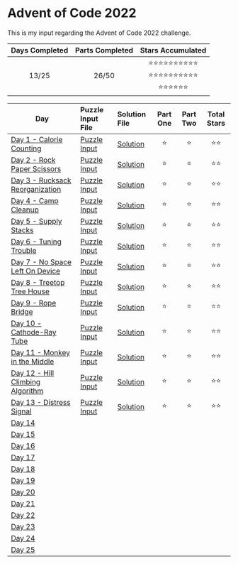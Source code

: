 # Advent of Code 2022
This is my input regarding the Advent of Code 2022 challenge.

| Days Completed | Parts Completed | Stars Accumulated |
| :------------: | :-------------: | :---------------: |
| 13/25          | 26/50           | :star::star::star::star::star::star::star::star::star::star:<br>:star::star::star::star::star::star::star::star::star::star:<br>:star::star::star::star::star::star: |

| Day                                        | Puzzle Input File         | Solution File           | Part One | Part Two | Total Stars   |
| ----------------------------------------   | :------------------------ | :---------------------- | :------: | :------: | :-----------: |
| [Day 1 - Calorie Counting][DAY_1]          | [Puzzle Input][PUZZLE_1]  | [Solution][SOLUTION_1]  | :star:   | :star:   | :star::star:  |
| [Day 2 - Rock Paper Scissors][DAY_2]       | [Puzzle Input][PUZZLE_2]  | [Solution][SOLUTION_2]  | :star:   | :star:   | :star::star:  |
| [Day 3 - Rucksack Reorganization][DAY_3]   | [Puzzle Input][PUZZLE_3]  | [Solution][SOLUTION_3]  | :star:   | :star:   | :star::star:  |
| [Day 4 - Camp Cleanup][DAY_4]              | [Puzzle Input][PUZZLE_4]  | [Solution][SOLUTION_4]  | :star:   | :star:   | :star::star:  |
| [Day 5 - Supply Stacks][DAY_5]             | [Puzzle Input][PUZZLE_5]  | [Solution][SOLUTION_5]  | :star:   | :star:   | :star::star:  |
| [Day 6 - Tuning Trouble][DAY_6]            | [Puzzle Input][PUZZLE_6]  | [Solution][SOLUTION_6]  | :star:   | :star:   | :star::star:  |
| [Day 7 - No Space Left On Device][DAY_7]   | [Puzzle Input][PUZZLE_7]  | [Solution][SOLUTION_7]  | :star:   | :star:   | :star::star:  |
| [Day 8 - Treetop Tree House][DAY_8]        | [Puzzle Input][PUZZLE_8]  | [Solution][SOLUTION_8]  | :star:   | :star:   | :star::star:  |
| [Day 9 - Rope Bridge][DAY_9]               | [Puzzle Input][PUZZLE_9]  | [Solution][SOLUTION_9]  | :star:   | :star:   | :star::star:  |
| [Day 10 - Cathode-Ray Tube][DAY_10]        | [Puzzle Input][PUZZLE_10] | [Solution][SOLUTION_10] | :star:   | :star:   | :star::star:  |
| [Day 11 - Monkey in the Middle][DAY_11]    | [Puzzle Input][PUZZLE_11] | [Solution][SOLUTION_11] | :star:   | :star:   | :star::star:  |
| [Day 12 - Hill Climbing Algorithm][DAY_12] | [Puzzle Input][PUZZLE_12] | [Solution][SOLUTION_12] | :star:   | :star:   | :star::star:  |
| [Day 13 - Distress Signal][DAY_13]         | [Puzzle Input][PUZZLE_13] | [Solution][SOLUTION_13] | :star:   | :star:   | :star::star:  |
| [Day 14][DAY_14]                           | [][PUZZLE_14] | [][SOLUTION_14] |    |    |   |
| [Day 15][DAY_15]                           | [][PUZZLE_15] | [][SOLUTION_15] |    |    |   |
| [Day 16][DAY_16]                           | [][PUZZLE_16] | [][SOLUTION_16] |    |    |   |
| [Day 17][DAY_17]                           | [][PUZZLE_17] | [][SOLUTION_17] |    |    |   |
| [Day 18][DAY_18]                           | [][PUZZLE_18] | [][SOLUTION_18] |    |    |   |
| [Day 19][DAY_19]                           | [][PUZZLE_19] | [][SOLUTION_19] |    |    |   |
| [Day 20][DAY_20]                           | [][PUZZLE_20] | [][SOLUTION_20] |    |    |   |
| [Day 21][DAY_21]                           | [][PUZZLE_21] | [][SOLUTION_21] |    |    |   |
| [Day 22][DAY_22]                           | [][PUZZLE_22] | [][SOLUTION_22] |    |    |   |
| [Day 23][DAY_23]                           | [][PUZZLE_23] | [][SOLUTION_23] |    |    |   |
| [Day 24][DAY_24]                           | [][PUZZLE_24] | [][SOLUTION_24] |    |    |   |
| [Day 25][DAY_25]                           | [][PUZZLE_25] | [][SOLUTION_25] |    |    |   |

<!-- Link to the days in Advent of Code -->
[DAY_1]:  https://adventofcode.com/2022/day/1
[DAY_2]:  https://adventofcode.com/2022/day/2
[DAY_3]:  https://adventofcode.com/2022/day/3
[DAY_4]:  https://adventofcode.com/2022/day/4
[DAY_5]:  https://adventofcode.com/2022/day/5
[DAY_6]:  https://adventofcode.com/2022/day/6
[DAY_7]:  https://adventofcode.com/2022/day/7
[DAY_8]:  https://adventofcode.com/2022/day/8
[DAY_9]:  https://adventofcode.com/2022/day/9
[DAY_10]: https://adventofcode.com/2022/day/10
[DAY_11]: https://adventofcode.com/2022/day/11
[DAY_12]: https://adventofcode.com/2022/day/12
[DAY_13]: https://adventofcode.com/2022/day/13
[DAY_14]: https://adventofcode.com/2022/day/14
[DAY_15]: https://adventofcode.com/2022/day/15
[DAY_16]: https://adventofcode.com/2022/day/16
[DAY_17]: https://adventofcode.com/2022/day/17
[DAY_18]: https://adventofcode.com/2022/day/18
[DAY_19]: https://adventofcode.com/2022/day/19
[DAY_20]: https://adventofcode.com/2022/day/20
[DAY_21]: https://adventofcode.com/2022/day/21
[DAY_22]: https://adventofcode.com/2022/day/22
[DAY_23]: https://adventofcode.com/2022/day/23
[DAY_24]: https://adventofcode.com/2022/day/24
[DAY_25]: https://adventofcode.com/2022/day/25

<!-- Link to the local Solution File -->
[SOLUTION_1]:  Day%201/Day%201%20-%20Calorie%20Counting.py
[SOLUTION_2]:  Day%202/Day%202%20-%20Rock%20Paper%20Scissors.py
[SOLUTION_3]:  Day%203/Day%203%20-%20Rucksack%20Reorganization.py
[SOLUTION_4]:  Day%204/Day%204%20-%20Camp%20Cleanup.py
[SOLUTION_5]:  Day%205/Day%205%20-%20Supply%20Stacks.py
[SOLUTION_6]:  Day%206/Day%206%20-%20Tuning%20Trouble.py
[SOLUTION_7]:  Day%207/Day%207%20-%20No%20Space%20Left%20On%20Device.py
[SOLUTION_8]:  Day%208/Day%208%20-%20Treetop%20Tree%20House.py
[SOLUTION_9]:  Day%209/Day%209%20-%20Rope%20Bridge.py
[SOLUTION_10]: Day%2010/Day%2010%20-%20Cathode-Ray%20Tube.py
[SOLUTION_11]: Day%2011/Day%2011%20-%20Monkey%20in%20the%20Middle.py
[SOLUTION_12]: Day%2012/Day%2012%20-%20Hill%20Climbing%20Algorithm.py
[SOLUTION_13]: Day%2013/Day%2013%20-%20Distress%20Signal.py
[SOLUTION_14]: Day%2014/Day%2014%20-%20
[SOLUTION_15]: Day%2015/Day%2015%20-%20
[SOLUTION_16]: Day%2016/Day%2016%20-%20
[SOLUTION_17]: Day%2017/Day%2017%20-%20
[SOLUTION_18]: Day%2018/Day%2018%20-%20
[SOLUTION_19]: Day%2019/Day%2019%20-%20
[SOLUTION_20]: Day%2020/Day%2020%20-%20
[SOLUTION_21]: Day%2022/Day%2021%20-%20
[SOLUTION_22]: Day%2022/Day%2022%20-%20
[SOLUTION_23]: Day%2023/Day%2023%20-%20
[SOLUTION_24]: Day%2024/Day%2024%20-%20
[SOLUTION_25]: Day%2025/Day%2025%20-%20

<!-- Link to the local Puzzle Input File -->
[PUZZLE_1]:  Day%201/Calorie_Counting.py
[PUZZLE_2]:  Day%202/Rock_Paper_Scissors.py
[PUZZLE_3]:  Day%203/Rucksack_Reorganization.py
[PUZZLE_4]:  Day%204/Camp_Cleanup.py
[PUZZLE_5]:  Day%205/Supply_Stacks.py
[PUZZLE_6]:  Day%206/Tuning_Trouble.py
[PUZZLE_7]:  Day%207/No_Space_Left_On_Device.py
[PUZZLE_8]:  Day%208/Treetop_Tree_House.py
[PUZZLE_9]:  Day%209/Rope_Bridge.py
[PUZZLE_10]: Day%2010/Cathode_Ray_Tube.py
[PUZZLE_11]: Day%2011/Monkey_in_the_Middle.py
[PUZZLE_12]: Day%2012/Hill_Climbing_Algorithm.py
[PUZZLE_13]: Day%2013/Distress_Signal.py
[PUZZLE_14]: Day%2014/
[PUZZLE_15]: Day%2015/
[PUZZLE_16]: Day%2016/
[PUZZLE_17]: Day%2017/
[PUZZLE_18]: Day%2018/
[PUZZLE_19]: Day%2019/
[PUZZLE_20]: Day%2020/
[PUZZLE_21]: Day%2021/
[PUZZLE_22]: Day%2022/
[PUZZLE_23]: Day%2023/
[PUZZLE_24]: Day%2024/
[PUZZLE_25]: Day%2025/
